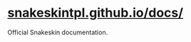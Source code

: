 [snakeskintpl.github.io/docs/](http://snakeskintpl.github.io/docs)
===================

Official Snakeskin documentation.
